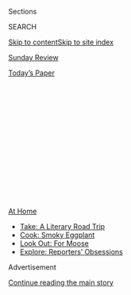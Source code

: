 <div id="app">

<div>

<div>

<div>

<div class="NYTAppHideMasthead css-1q2w90k e1suatyy0">

<div class="section css-ui9rw0 e1suatyy2">

<div class="css-eph4ug er09x8g0">

<div class="css-6n7j50">

</div>

<span class="css-1dv1kvn">Sections</span>

<div class="css-10488qs">

<span class="css-1dv1kvn">SEARCH</span>

</div>

[Skip to content](#site-content)[Skip to site index](#site-index)

</div>

<div id="masthead-section-label" class="css-1wr3we4 eaxe0e00">

[Sunday
Review](https://www.nytimes3xbfgragh.onion/section/opinion/sunday)

</div>

<div class="css-10698na e1huz5gh0">

</div>

</div>

<div id="masthead-bar-one" class="section hasLinks css-15hmgas e1csuq9d3">

<div class="css-uqyvli e1csuq9d0">

</div>

<div class="css-1uqjmks e1csuq9d1">

</div>

<div class="css-9e9ivx">

[](https://myaccount.nytimes3xbfgragh.onion/auth/login?response_type=cookie&client_id=vi)

</div>

<div class="css-1bvtpon e1csuq9d2">

[Today’s
Paper](https://www.nytimes3xbfgragh.onion/section/todayspaper)

</div>

</div>

</div>

</div>

<div data-aria-hidden="false">

<div id="site-content" data-role="main">

<div>

<div class="css-1aor85t" style="opacity:0.000000001;z-index:-1;visibility:hidden">

<div class="css-1hqnpie">

<div class="css-epjblv">

<span class="css-17xtcya">[Sunday
Review](/section/opinion/sunday)</span><span class="css-x15j1o">|</span><span class="css-fwqvlz">How
to Go to College During a
Pandemic</span>

</div>

<div class="css-k008qs">

<div class="css-1iwv8en">

<span class="css-18z7m18"></span>

<div>

</div>

</div>

<span class="css-1n6z4y">https://nyti.ms/2PiJZFz</span>

<div class="css-1705lsu">

<div class="css-4xjgmj">

<div class="css-4skfbu" data-role="toolbar" data-aria-label="Social Media Share buttons, Save button, and Comments Panel with current comment count" data-testid="share-tools">

  - 
  - 
  - 
  - 
    
    <div class="css-6n7j50">
    
    </div>

  - 
  - 

</div>

</div>

</div>

</div>

</div>

</div>

<div id="NYT_TOP_BANNER_REGION" class="css-13pd83m">

<div>

<div id="maps-athome-menu" class="section interactive-content interactive-size-medium css-1edisqu">

<div class="css-17ih8de interactive-body">

<div class="at-home-nav__innerContainer">

<div class="at-home-nav__title">

[At
Home](https://www.nytimes3xbfgragh.onion/spotlight/at-home?action=click&pgtype=Article&state=default&region=TOP_BANNER&context=at_home_menu)

</div>

  - [Take: A Literary Road
    Trip](https://www.nytimes3xbfgragh.onion/2020/07/28/books/time-for-a-literary-road-trip.html?action=click&pgtype=Article&state=default&region=TOP_BANNER&context=at_home_menu)
  - [Cook: Smoky
    Eggplant](https://www.nytimes3xbfgragh.onion/2020/07/29/magazine/bored-with-your-home-cooking-some-smoky-eggplant-will-fix-that.html?action=click&pgtype=Article&state=default&region=TOP_BANNER&context=at_home_menu)
  - [Look Out: For
    Moose](https://www.nytimes3xbfgragh.onion/2020/07/27/travel/moose-michigan-isle-royale.html?action=click&pgtype=Article&state=default&region=TOP_BANNER&context=at_home_menu)
  - [Explore: Reporters’
    Obsessions](https://www.nytimes3xbfgragh.onion/interactive/2020/at-home/even-more-reporters-editors-diaries-lists-recommendations.html?action=click&pgtype=Article&state=default&region=TOP_BANNER&context=at_home_menu)

</div>

</div>

</div>

</div>

</div>

<div id="top-wrapper" class="css-1sy8kpn">

<div id="top-slug" class="css-l9onyx">

Advertisement

</div>

[Continue reading the main
story](#after-top)

<div class="ad top-wrapper" style="text-align:center;height:100%;display:block;min-height:250px">

<div id="top" class="place-ad" data-position="top" data-size-key="top">

</div>

</div>

<div id="after-top">

</div>

</div>

<div>

<div class="css-v5btjw etb61u70">

<div class="css-v05ibm etb61u71">

[Opinion](/section/opinion)

</div>

</div>

<div id="sponsor-wrapper" class="css-1hyfx7x">

<div id="sponsor-slug" class="css-19vbshk">

Supported by

</div>

[Continue reading the main
story](#after-sponsor)

<div id="sponsor" class="ad sponsor-wrapper" style="text-align:center;height:100%;display:block">

</div>

<div id="after-sponsor">

</div>

</div>

<div class="css-186x18t">

</div>

<div class="css-1vkm6nb ehdk2mb0">

# How to Go to College During a Pandemic

</div>

Students at Minerva spend four years entirely online. Is this the future
of higher education?

<div class="css-18e8msd">

<div class="css-vp77d3 epjyd6m0">

<div class="css-1p10dcb ey68jwv0" data-aria-hidden="true">

[![Frank
Bruni](https://static01.graylady3jvrrxbe.onion/images/2018/04/03/opinion/frank-bruni/frank-bruni-thumbLarge.png
"Frank Bruni")](https://www.nytimes3xbfgragh.onion/by/frank-bruni)

</div>

<div class="css-1baulvz">

By [<span class="css-1baulvz last-byline" itemprop="name">Frank
Bruni</span>](https://www.nytimes3xbfgragh.onion/by/frank-bruni)

<div class="css-8atqhb">

Opinion Columnist

</div>

</div>

</div>

  - Aug. 1,
    2020

  - 
    
    <div class="css-4xjgmj">
    
    <div class="css-d8bdto" data-role="toolbar" data-aria-label="Social Media Share buttons, Save button, and Comments Panel with current comment count" data-testid="share-tools">
    
      - 
      - 
      - 
      - 
        
        <div class="css-6n7j50">
        
        </div>
    
      - 
      - 
    
    </div>
    
    </div>

</div>

<div class="css-79elbk" data-testid="photoviewer-wrapper">

<div class="css-z3e15g" data-testid="photoviewer-wrapper-hidden">

</div>

<div class="css-1a48zt4 ehw59r15" data-testid="photoviewer-children">

![<span class="css-cnj6d5 e1z0qqy90" itemprop="copyrightHolder"><span class="css-1ly73wi e1tej78p0">Credit...</span><span><span>Ben
Wiseman</span></span></span>](https://static01.graylady3jvrrxbe.onion/images/2020/08/02/opinion/sunday/02bruni/02bruni-articleLarge.jpg?quality=75&auto=webp&disable=upscale)

</div>

</div>

</div>

<div class="section meteredContent css-1r7ky0e" name="articleBody" itemprop="articleBody">

<div class="css-1fanzo5 StoryBodyCompanionColumn">

<div class="css-53u6y8">

Hundreds of thousands of undergraduates in America won’t be allowed on
their campuses this fall, or the campuses welcoming them will be
hollowed-out, locked-down, revelry-leeched shadows of their former
selves. What kind of college experience is that?

The kind that Natalie Kanter had by design. She did college without the
campus — four demanding and exhilarating years of it. And I don’t mean
that she lived *off* campus, commuting in as needed. There was no campus
to commute to. No lecture halls. No rec center. No football stadium.

For her and her schoolmates, remote learning wasn’t a crisis-prompted
compromise. It was the whole point.

Kanter, 23, belonged to the first graduating class of a sort of start-up
college,
[Minerva](https://www.minervaproject.com/solutions/educational-solutions/),
which opened about five years ago. All of its instruction is online,
from professors scattered far and wide.

</div>

</div>

<div class="css-1fanzo5 StoryBodyCompanionColumn">

<div class="css-53u6y8">

And while students in a given grade live together in a residential
building, so that they have peers at hand and a center of gravity, they
do so all around the globe, moving periodically to a new city that
becomes their new campus, but only temporarily.

Kanter and her roughly 105 classmates spent their first two semesters in
San Francisco, where Minerva’s bare-bones administration is, before
migrating for one semester each to Berlin, Buenos Aires, Seoul,
Hyderabad (India), London and then San Francisco again. Minerva has a
footprint — well, more a toe dimple — in each of those places plus
Taipei, Taiwan.

It’s defined not by physical structures but by a proprietary, highly
interactive digital platform that professors use for their seminars. The
seminars are capped at 20 students (but are usually smaller) and
emphasize participation to a point where the platform — a far cry from
Zoom — shows a professor how long he or she has been droning on.

<div class="css-1q1hscp">

<div class="css-1xk4eoy">

<div id="FB">

</div>

</div>

</div>

“Having a campus is one of the least important parts of the university
experience,” Kanter, who graduated in May 2019 and now works for the
social advocacy organization
[DoSomething.org](https://www.dosomething.org/us), told me.

</div>

</div>

<div class="css-1fanzo5 StoryBodyCompanionColumn">

<div class="css-53u6y8">

Yes, she said, the “additional pizazz” of grand buildings, weathered
statues and “rubbing the left foot of this or jumping into that fountain
when you graduate” might have been nice. But necessary? Not for
learning. Not for extracurricular enrichment, to which a campus can
sometimes be a cloistering, coddling barrier.

A campus also inflates the cost of college. Tuition, fees, room and
board at Minerva are about $32,000 a year — easily half the sticker
price of many prestigious private colleges — for students paying full
freight, which is only about 20 percent of them. That’s made possible by
the absence of gleaming campus structures.

Bob Kerrey, the former senator and a Minerva board member, told me that
the importance of a snazzy or traditional setting is a falsehood “set up
by people who really don’t want to lose the investment in classrooms.”

“I’m part of it,” he added, referring to the 16-story, roughly $350
million University Center that he helped to create when he was president
of the New School in Manhattan from 2001 to 2010. “It’s lovely. The
students love it. But it’s built for the old way of doing things. Once
you’ve made the investment, it’s not easy to let it go.”

Minerva [drew
attention](https://www.theatlantic.com/magazine/archive/2014/09/the-future-of-college/375071/)
at the outset, because it was one answer to intensifying questions about
the affordability of college, the country-club excesses of some campuses
and the erratic devotion to actual instruction.

But it’s an object of even greater fascination now, because it willingly
made changes that other schools are suddenly forced to consider, thanks
to the coronavirus.

Mitchell Stevens, an associate professor of education at Stanford, told
me that even before the pandemic higher education “was in many ways
being held together by prayers, Band-Aids, international students and a
lot of debt.”

</div>

</div>

<div class="css-1fanzo5 StoryBodyCompanionColumn">

<div class="css-53u6y8">

“What the pandemic creates,” he said, “is a kind of existential
challenge to so many colleges and universities and business-model
presumptions. That’s an opportunity for fairly radical rethinking.”

</div>

</div>

<div>

</div>

<div class="css-1fanzo5 StoryBodyCompanionColumn">

<div class="css-53u6y8">

Minerva’s rethinking isn’t *the* solution. For many students, Minerva
would be a disastrous psychological or practical fit. Others have
obligations or limitations that forbid globe-trotting.

Its course catalog is a haiku next to a conventional university’s epic
poem. It doesn’t own and give students instant access to cutting-edge
scientific equipment or stacks of old books.

But it’s a creative mix of disruptions and rebellions that could, in
some form, have application elsewhere.

For example, it completely bucks the trend at many schools toward a
dizzying array of clubs, activities and amenities. Minerva’s founder,
Ben Nelson, argues that those are often a distraction from academic
pursuits and that students who want to perform music or play soccer with
one another can arrange that for themselves, foraging for resources in
the diverse, teeming city around them.

“The richness that students can get by being independent, by figuring
out how to navigate a place, is infinitely better for their personal
development than the glee club having a room in the student center,” he
said. “They’re entrepreneurial. They can leverage what happens in the
real world.”

</div>

</div>

<div class="css-1fanzo5 StoryBodyCompanionColumn">

<div class="css-53u6y8">

That they use kitchens in their residential buildings to cook for
themselves rather than plopping down in a student cafeteria isn’t a
hardship, he added. It’s, well, an education.

Nelson, of course, has an investment in believing that. But he’s hardly
the first person to suggest that the country’s richer schools are more
concerned with pleasing students than with challenging them and are
better at delaying adulthood than at ushering their charges into it.

And Minerva students and graduates I spoke to said that the school
indeed gave them something — maturity, initiative, ingenuity and,
ultimately, confidence — in return for what they sacrificed. Alexander
Sanchez, who left Washington University in St. Louis after one year to
do Minerva from start to finish, told me that he “lost access to a dance
studio and to the critical mass of students I would need to form a dance
club.”

But Sanchez, 23, who graduated this year and works in the psychology
department at Harvard, told me that he learned the tango in Buenos
Aires, studied hip-hop in Berlin and developed “friendships that
challenged my conceptions of what ‘normal’ was every single day.”

“We were exposed to such a diversity of opinions and cultural
upbringings,” he said, referring to himself and his Minerva classmates,
most of whom aren’t from America. He’s Colombian-American and went to
high school in Puerto Rico.

Minerva is an antidote to provincialism. Megan Perpich, 21, who will
head to Berlin this fall to begin her junior year, told me that the
school made her feel “small.” That’s a compliment. She feels small, she
explained, because the world feels so very inexhaustibly big.

And Minerva has carefully considered and tried to address the pitfalls
of online education. One reason that someone taking a large lecture
course alone on a computer at home may not finish or glean much from it
is the absence of a nearby support network of peers. But Minerva
students have one another for counsel, company and community, and
several told me that a classmate taking the same seminar that you are
might be doing so on a laptop set up next to yours. There might be three
or four of you huddled together, although not this coming semester, when
Minerva will exhort students to observe social distancing in their
residences.

</div>

</div>

<div class="css-1fanzo5 StoryBodyCompanionColumn">

<div class="css-53u6y8">

Those seminars all happen live, and Minerva’s digital platform has
interactive facets that prevent students from dozing or drifting away.
Their distant professors hold office hours — virtually. And there are a
few adults on hand in each Minerva city to assist and check in on the
students.

“But what,” I asked Kanter, “about school spirit?” Does it survive a
reliance on wireless and airports?

“It’s reimagined,” she said. “It’s not sitting in bleachers and
chanting.” It’s about being in an unconventional group of undaunted
adventurers who are having an unfamiliar college experience, in part
because they’re fashioning it themselves. “That definitely gives you an
adrenaline rush,” she said — a rush that may even be immune to a
pandemic.

</div>

</div>

<div>

</div>

<div class="css-1fanzo5 StoryBodyCompanionColumn">

<div class="css-53u6y8">

*I invite you to sign up for my free* [*weekly email
newsletter*](https://www.nytimes3xbfgragh.onion/newsletters/frank-bruni)*.
You can follow me on Twitter
(*[*@FrankBruni*](https://twitter.com/FrankBruni)*).*

*Listen to* [*“The Argument”
podcast*](https://www.nytimes3xbfgragh.onion/column/the-argument) *every
Thursday morning, with Ross Douthat, Michelle Goldberg and me.*

</div>

</div>

</div>

<div>

</div>

<div>

</div>

<div>

</div>

<div>

<div id="bottom-wrapper" class="css-1ede5it">

<div id="bottom-slug" class="css-l9onyx">

Advertisement

</div>

[Continue reading the main
story](#after-bottom)

<div id="bottom" class="ad bottom-wrapper" style="text-align:center;height:100%;display:block;min-height:90px">

</div>

<div id="after-bottom">

</div>

</div>

</div>

</div>

</div>

## Site Index

<div>

</div>

## Site Information Navigation

  - [© <span>2020</span> <span>The New York Times
    Company</span>](https://help.nytimes3xbfgragh.onion/hc/en-us/articles/115014792127-Copyright-notice)

<!-- end list -->

  - [NYTCo](https://www.nytco.com/)
  - [Contact
    Us](https://help.nytimes3xbfgragh.onion/hc/en-us/articles/115015385887-Contact-Us)
  - [Work with us](https://www.nytco.com/careers/)
  - [Advertise](https://nytmediakit.com/)
  - [T Brand Studio](http://www.tbrandstudio.com/)
  - [Your Ad
    Choices](https://www.nytimes3xbfgragh.onion/privacy/cookie-policy#how-do-i-manage-trackers)
  - [Privacy](https://www.nytimes3xbfgragh.onion/privacy)
  - [Terms of
    Service](https://help.nytimes3xbfgragh.onion/hc/en-us/articles/115014893428-Terms-of-service)
  - [Terms of
    Sale](https://help.nytimes3xbfgragh.onion/hc/en-us/articles/115014893968-Terms-of-sale)
  - [Site
    Map](https://spiderbites.nytimes3xbfgragh.onion)
  - [Help](https://help.nytimes3xbfgragh.onion/hc/en-us)
  - [Subscriptions](https://www.nytimes3xbfgragh.onion/subscription?campaignId=37WXW)

</div>

</div>

</div>

</div>
